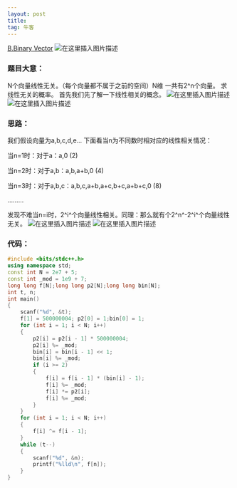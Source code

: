 ```yaml
---
layout: post
title: 
tag: 牛客
---
```

 [B.Binary Vector](https://ac.nowcoder.com/acm/contest/5671/B)
![在这里插入图片描述](https://img-blog.csdnimg.cn/20200801210952363.png?x-oss-process=image/watermark,type_ZmFuZ3poZW5naGVpdGk,shadow_10,text_aHR0cHM6Ly9ibG9nLmNzZG4ubmV0L3FxXzQ1ODQ1NDA0,size_16,color_FFFFFF,t_70#pic_center)
### 题目大意：
N个向量线性无关。（每个向量都不属于之前的空间）N维
一共有2^n个向量。
求线性无关的概率。
首先我们先了解一下线性相关的概念。
![在这里插入图片描述](https://img-blog.csdnimg.cn/20200801212227902.png#pic_center)
![在这里插入图片描述](https://img-blog.csdnimg.cn/20200801212531263.png#pic_center)
### 思路：
我们假设向量为a,b,c,d,e…
下面看当n为不同数时相对应的线性相关情况：

当n=1时：对于a：a,0                          (2)

当n=2时：对于a,b：a,b,a+b,0                   (4)

当n=3时：对于a,b,c：a,b,c,a+b,a+c,b+c,a+b+c,0   (8)

………

发现不难当n=i时，2^i^个向量线性相关。同理：那么就有个2^n^-2^i^个向量线性无关。
![在这里插入图片描述](https://img-blog.csdnimg.cn/20200801212543394.png?x-oss-process=image/watermark,type_ZmFuZ3poZW5naGVpdGk,shadow_10,text_aHR0cHM6Ly9ibG9nLmNzZG4ubmV0L3FxXzQ1ODQ1NDA0,size_16,color_FFFFFF,t_70#pic_center)
![在这里插入图片描述](https://img-blog.csdnimg.cn/20200801212555242.png#pic_center)
### 代码：

```cpp
#include <bits/stdc++.h>
using namespace std;
const int N = 2e7 + 5;
const int _mod = 1e9 + 7;
long long f[N];long long p2[N];long long bin[N];
int t, n;
int main()
{
    scanf("%d", &t);
    f[1] = 500000004; p2[0] = 1;bin[0] = 1;
    for (int i = 1; i < N; i++)
    {
        p2[i] = p2[i - 1] * 500000004;
        p2[i] %= _mod;
        bin[i] = bin[i - 1] << 1;
        bin[i] %= _mod;
        if (i >= 2)
        {
            f[i] = f[i - 1] * (bin[i] - 1);
            f[i] %= _mod;
            f[i] *= p2[i];
            f[i] %= _mod;
        }
    }
    for (int i = 1; i < N; i++)
    {
        f[i] ^= f[i - 1];
    }
    while (t--)
    {
        scanf("%d", &n);
        printf("%lld\n", f[n]);
    }
}
```
